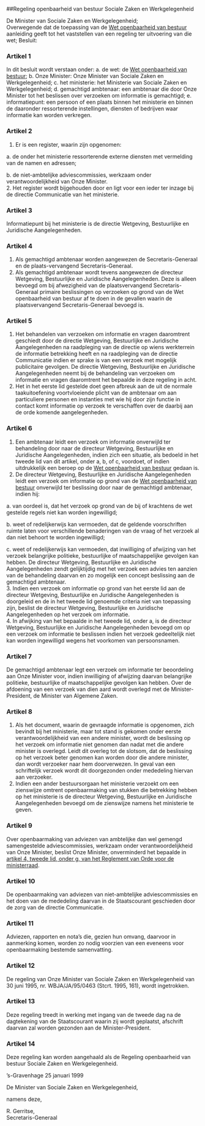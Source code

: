 <meta http-equiv='Content-Type' content='text/html; charset=utf-8' />

##Regeling openbaarheid van bestuur Sociale Zaken en Werkgelegenheid

De Minister van Sociale Zaken en Werkgelegenheid;  
Overwegende dat de toepassing van de [Wet openbaarheid van bestuur](../../../../../../../../../../wet/wet/openbaarheid/van/bestuur/BWBR0005252/README.md) aanleiding geeft tot het vaststellen van een regeling ter uitvoering van die wet;
Besluit:    

### Artikel  1  

In dit besluit wordt verstaan onder:   a. de wet:  de [Wet openbaarheid van bestuur](../../../../../../../../../../wet/wet/openbaarheid/van/bestuur/BWBR0005252/README.md);    b. Onze Minister:  Onze Minister van Sociale Zaken en Werkgelegenheid;    c. het ministerie:  het Ministerie van Sociale Zaken en Werkgelegenheid;    d. gemachtigd ambtenaar:  een ambtenaar die door Onze Minister tot het beslissen over verzoeken om informatie is gemachtigd;    e. informatiepunt:  een persoon of een plaats binnen het ministerie en binnen de daaronder ressorterende instellingen, diensten of bedrijven waar informatie kan worden verkregen.     

### Artikel  2  

1.  Er is een register, waarin zijn opgenomen: 

a. de onder het ministerie ressorterende externe diensten met vermelding van de namen en adressen;  

b. de niet-ambtelijke adviescommissies, werkzaam onder verantwoordelijkheid van Onze Minister.     
2.  Het register wordt bijgehouden door en ligt voor een ieder ter inzage bij de directie Communicatie van het ministerie.   

### Artikel  3  

Informatiepunt bij het ministerie is de directie Wetgeving, Bestuurlijke en Juridische Aangelegenheden.  

### Artikel  4  

1.   Als gemachtigd ambtenaar worden aangewezen de Secretaris-Generaal en de plaats-vervangend Secretaris-Generaal.  
2.  Als gemachtigd ambtenaar wordt tevens aangewezen de directeur Wetgeving, Bestuurlijke en Juridische Aangelegenheden. Deze is alleen bevoegd om bij afwezigheid van de plaatsvervangend Secretaris-Generaal primaire beslissingen op verzoeken op grond van de Wet openbaarheid van bestuur af te doen in de gevallen waarin de plaatsvervangend Secretaris-Generaal bevoegd is.   

### Artikel  5  

1.  Het behandelen van verzoeken om informatie en vragen daaromtrent geschiedt door de directie Wetgeving, Bestuurlijke en Juridische Aangelegenheden na raadpleging van de directie op wiens werkterrein de informatie betrekking heeft en na raadpleging van de directie Communicatie indien er sprake is van een verzoek met mogelijk publicitaire gevolgen. De directie Wetgeving, Bestuurlijke en Juridische Aangelegenheden neemt bij de behandeling van verzoeken om informatie en vragen daaromtrent het bepaalde in deze regeling in acht.   
2.  Het in het eerste lid gestelde doet geen afbreuk aan de uit de normale taakuitoefening voortvloeiende plicht van de ambtenaar om aan particuliere personen en instanties met wie hij door zijn functie in contact komt informatie op verzoek te verschaffen over de daarbij aan de orde komende aangelegenheden.   

### Artikel  6  

1.  Een ambtenaar leidt een verzoek om informatie onverwijld ter behandeling door naar de directeur Wetgeving, Bestuurlijke en Juridische Aangelegenheden, indien zich een situatie, als bedoeld in het tweede lid van dit artikel, onder a, b, of c, voordoet, of indien uitdrukkelijk een beroep op de [Wet openbaarheid van bestuur](../../../../../../../../../../wet/wet/openbaarheid/van/bestuur/BWBR0005252/README.md) gedaan is.   
2.  De directeur Wetgeving, Bestuurlijke en Juridische Aangelegenheden leidt een verzoek om informatie op grond van de [Wet openbaarheid van bestuur](../../../../../../../../../../wet/wet/openbaarheid/van/bestuur/BWBR0005252/README.md) onverwijld ter beslissing door naar de gemachtigd ambtenaar, indien hij: 

a. van oordeel is, dat het verzoek op grond van de bij of krachtens de wet gestelde regels niet kan worden ingewilligd;  

b. weet of redelijkerwijs kan vermoeden, dat de geldende voorschriften ruimte laten voor verschillende benaderingen van de vraag of het verzoek al dan niet behoort te worden ingewilligd;  

c. weet of redelijkerwijs kan vermoeden, dat inwilliging of afwijzing van het verzoek belangrijke politieke, bestuurlijke of maatschappelijke gevolgen kan hebben. De directeur Wetgeving, Bestuurlijke en Juridische Aangelegenheden zendt gelijktijdig met het verzoek een advies ten aanzien van de behandeling daarvan en zo mogelijk een concept beslissing aan de gemachtigd ambtenaar.     
3.  Indien een verzoek om informatie op grond van het eerste lid aan de directeur Wetgeving, Bestuurlijke en Juridische Aangelegenheden is doorgeleid en de in het tweede lid genoemde criteria niet van toepassing zijn, beslist de directeur Wetgeving, Bestuurlijke en Juridische Aangelegenheden op het verzoek om informatie.   
4.  In afwijking van het bepaalde in het tweede lid, onder a, is de directeur Wetgeving, Bestuurlijke en Juridische Aangelegenheden bevoegd om op een verzoek om informatie te beslissen indien het verzoek gedeeltelijk niet kan worden ingewilligd wegens het voorkomen van persoonsnamen.   

### Artikel  7  

De gemachtigd ambtenaar legt een verzoek om informatie ter beoordeling aan Onze Minister voor, indien inwilliging of afwijzing daarvan belangrijke politieke, bestuurlijke of maatschappelijke gevolgen kan hebben. Over de afdoening van een verzoek van dien aard wordt overlegd met de Minister-President, de Minister van Algemene Zaken.  

### Artikel  8  

1.  Als het document, waarin de gevraagde informatie is opgenomen, zich bevindt bij het ministerie, maar tot stand is gekomen onder eerste verantwoordelijkheid van een andere minister, wordt de beslissing op het verzoek om informatie niet genomen dan nadat met die andere minister is overlegd. Leidt dit overleg tot de slotsom, dat de beslissing op het verzoek beter genomen kan worden door die andere minister, dan wordt verzoeker naar hem doorverwezen. In geval van een schriftelijk verzoek wordt dit doorgezonden onder mededeling hiervan aan verzoeker.   
2.  Indien een ander bestuursorgaan het ministerie verzoekt om een zienswijze omtrent openbaarmaking van stukken die betrekking hebben op het ministerie is de directeur Wetgeving, Bestuurlijke en Juridische Aangelegenheden bevoegd om de zienswijze namens het ministerie te geven.   

### Artikel  9  

Over openbaarmaking van adviezen van ambtelijke dan wel gemengd samengestelde adviescommissies, werkzaam onder verantwoordelijkheid van Onze Minister, beslist Onze Minister, onverminderd het bepaalde in [artikel 4, tweede lid, onder g, van het Reglement van Orde voor de ministerraad](../../../../../../../../../../rijksKB/reglement/van/orde/voor/de/ministerraad/BWBR0006501/README.md).  

### Artikel  10  

De openbaarmaking van adviezen van niet-ambtelijke adviescommissies en het doen van de mededeling daarvan in de Staatscourant geschieden door de zorg van de directie Communicatie.  

### Artikel  11  

Adviezen, rapporten en nota’s die, gezien hun omvang, daarvoor in aanmerking komen, worden zo nodig voorzien van een eveneens voor openbaarmaking bestemde samenvatting.  

### Artikel  12  

De regeling van Onze Minister van Sociale Zaken en Werkgelegenheid van 30 juni 1995, nr. WBJA/JA/95/0463 (Stcrt. 1995, 161), wordt ingetrokken.  

### Artikel  13  

Deze regeling treedt in werking met ingang van de tweede dag na de dagtekening van de Staatscourant waarin zij wordt geplaatst, afschrift daarvan zal worden gezonden aan de Minister-President.  

### Artikel  14  

Deze regeling kan worden aangehaald als de Regeling openbaarheid van bestuur Sociale Zaken en Werkgelegenheid.  

’s-Gravenhage 
25 januari 1999    

De 
Minister van Sociale Zaken en Werkgelegenheid, 

namens deze, 

R. Gerritse,  
Secretaris-Generaal     
